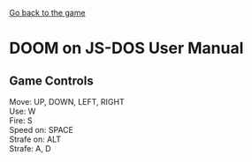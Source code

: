 [Go back to the game](https://thedoggybrad.github.io/doom_on_js-dos/)

# DOOM on JS-DOS User Manual

## Game Controls
Move: UP, DOWN, LEFT, RIGHT<br>
Use: W<br>
Fire: S<br>
Speed on: SPACE<br>
Strafe on: ALT<br>
Strafe: A, D
